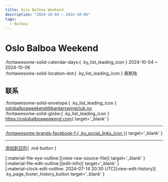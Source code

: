 ```yaml
---
title: Oslo Balboa Weekend
description: "2024-10-04 ~ 2024-10-06"
tags:
  - Balboa
---
```


# Oslo Balboa Weekend 

:fontawesome-solid-calendar-days:{ .ky_list_leading_icon } 2024-10-04 ~ 2024-10-06  
:fontawesome-solid-location-dot:{ .ky_list_leading_icon } 奥斯陆  

## 联系

:fontawesome-solid-envelope:{ .ky_list_leading_icon } <oslobalboaweekend@bardarswingclub.no>  
:fontawesome-solid-globe:{ .ky_list_leading_icon } <https://oslobalboaweekend.com>{ target='_blank' }  

---

 [:fontawesome-brands-facebook-f:{ .ky_social_links_icon }](https://www.facebook.com/events/1180396423130816){ target='_blank' }

---

[添加到日历](https://swing.news/ics/zh-Hans/2024/no/oslo-balboa-weekend-2024.ics){ .md-button }

<div class="ky_page_footer" markdown>
<div class="ky_page_footer_trailing" markdown="span">
[:material-file-eye-outline:][view-raw-source-file]{ target='_blank' }
[:material-file-edit-outline:][edit-info]{ target='_blank' }
</div>
<div class="ky_page_footer_leading" markdown="span">
[:material-clock-edit-outline: 2024-07-14 20:30 UTC][view-edit-history]{ .ky_page_footer_history_button target='_blank' }
</div>
</div>

[view-raw-source-file]: https://github.com/swingdance/events/blob/main/2024/no/oslo-balboa-weekend-2024.json "查看原始源文件"
[edit-info]: https://github.com/swingdance/events/issues/new?assignees=&labels=update+event&projects=&template=03-update_entity.yml&title=%5B2024%2Fno%5D%20Oslo%20Balboa%20Weekend&region=no&year=2024&id=oslo-balboa-weekend-2024&name=Oslo%20Balboa%20Weekend&org_id= "编辑信息"

[view-edit-history]: https://github.com/swingdance/events/commits/main/2024/no/oslo-balboa-weekend-2024.json "查看编辑历史"
